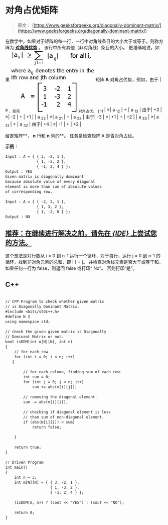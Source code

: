 # 对角占优矩阵

> 原文： [https://www.geeksforgeeks.org/diagonally-dominant-matrix/](https://www.geeksforgeeks.org/diagonally-dominant-matrix/)

在数学中，如果对于矩阵的每一行，一行中对角线条目的大小大于或等于，则称方阵为 [**对角线优势**](https://en.wikipedia.org/wiki/Diagonally_dominant_matrix#Applications_and_properties) 。 该行中所有其他（非对角线）条目的大小。 更准确地说，如果
![](img/1e586dd1c7115555c3c38bafcde7fba2.png)
矩阵 **A** 对角占优势，例如，由于
| a <sub>，矩阵
![](img/5211dc2ff64f8483c9b96e8f8cd1b2f1.png)
对角占优。 ] 11</sub> | ≥| a <sub>12</sub> | + | a <sub>13</sub> | 由于| +3 | ≥| -2 | + | +1 |
| a <sub>22</sub> | ≥| a <sub>21</sub> | + | a <sub>23</sub> | 由于| -3 | ≥| +1 | + | +2 |
| a <sub>33</sub> | ≥| a <sub>31</sub> | + | a <sub>32</sub> | 由于| +4 | ≥| -1 | + | +2 |

给定矩阵**， **n** 行和 **n** 列的**。 任务是检查矩阵 A 是否对角占优。

**示例**：

```
Input : A = { { 3, -2, 1 },
              { 1, -3, 2 },
              { -1, 2, 4 } };
Output : YES
Given matrix is diagonally dominant
because absolute value of every diagonal
element is more than sum of absolute values
of corresponding row.

Input : A = { { -2, 2, 1 },
              { 1, 3, 2 },
              { 1, -2, 0 } };
Output : NO

```

## [推荐：在继续进行解决之前，请先在 ***<u>{IDE}</u>*** 上尝试您的方法。](https://ide.geeksforgeeks.org/)

这个想法是对行数从 i = 0 到 n-1 运行一个循环，对于每行，运行 j = 0 到 n-1 的循环，找到非对角元素的总和，即 i！= j。 并检查对角线元素是否大于或等于和。 如果任何一行为 false，则返回 false 或打印“ No”。 否则打印“是”。

## C++ 

```

// CPP Program to check whether given matrix 
// is Diagonally Dominant Matrix. 
#include <bits/stdc++.h> 
#define N 3 
using namespace std; 

// check the given given matrix is Diagonally 
// Dominant Matrix or not. 
bool isDDM(int m[N][N], int n) 
{ 
    // for each row 
    for (int i = 0; i < n; i++) 
   {         

        // for each column, finding sum of each row. 
        int sum = 0; 
        for (int j = 0; j < n; j++)              
            sum += abs(m[i][j]);         

        // removing the diagonal element. 
        sum -= abs(m[i][i]); 

        // checking if diagonal element is less  
        // than sum of non-diagonal element. 
        if (abs(m[i][i]) < sum)  
            return false;  

    } 

    return true; 
} 

// Driven Program 
int main() 
{ 
    int n = 3; 
    int m[N][N] = { { 3, -2, 1 }, 
                    { 1, -3, 2 }, 
                    { -1, 2, 4 } }; 

    (isDDM(m, n)) ? (cout << "YES") : (cout << "NO"); 

    return 0; 
} 

```